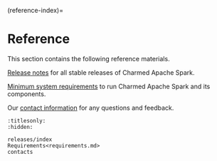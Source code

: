 (reference-index)=
# Reference

This section contains the following reference materials.

[Release notes](reference-releases-index) for all stable releases of Charmed Apache Spark.

[Minimum system requirements](reference-requirements) to run Charmed Apache Spark and its components.

Our [contact information](reference-contacts) for any questions and feedback.

```{toctree}
:titlesonly:
:hidden:

releases/index
Requirements<requirements.md>
contacts
```
